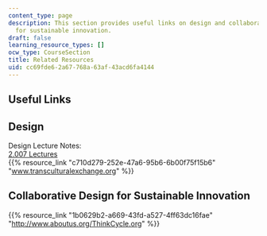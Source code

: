 ```yaml
---
content_type: page
description: This section provides useful links on design and collaborative design
  for sustainable innovation.
draft: false
learning_resource_types: []
ocw_type: CourseSection
title: Related Resources
uid: cc69fde6-2a67-768a-63af-43acd6fa4144
---
```

## Useful Links

## Design

Design Lecture Notes:   
[2.007 Lectures](/courses/2-007-design-and-manufacturing-i-spring-2009/pages/lecture-notes)   
{{% resource_link "c710d279-252e-47a6-95b6-6b00f75f15b6" "www.transculturalexchange.org" %}} 

## Collaborative Design for Sustainable Innovation

{{% resource_link "1b0629b2-a669-43fd-a527-4ff63dc16fae" "http://www.aboutus.org/ThinkCycle.org" %}}